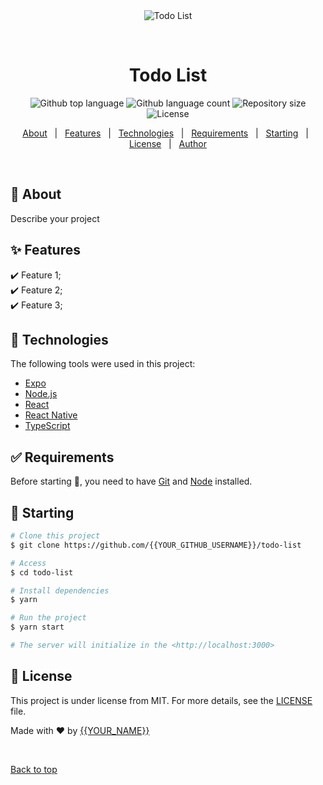 <div align="center" id="top"> 
  <img src="./.github/app.gif" alt="Todo List" />

  &#xa0;

  <!-- <a href="https://todolist.netlify.app">Demo</a> -->
</div>

<h1 align="center">Todo List</h1>

<p align="center">
  <img alt="Github top language" src="https://img.shields.io/github/languages/top/{{YOUR_GITHUB_USERNAME}}/todo-list?color=56BEB8">

  <img alt="Github language count" src="https://img.shields.io/github/languages/count/{{YOUR_GITHUB_USERNAME}}/todo-list?color=56BEB8">

  <img alt="Repository size" src="https://img.shields.io/github/repo-size/{{YOUR_GITHUB_USERNAME}}/todo-list?color=56BEB8">

  <img alt="License" src="https://img.shields.io/github/license/{{YOUR_GITHUB_USERNAME}}/todo-list?color=56BEB8">

  <!-- <img alt="Github issues" src="https://img.shields.io/github/issues/{{YOUR_GITHUB_USERNAME}}/todo-list?color=56BEB8" /> -->

  <!-- <img alt="Github forks" src="https://img.shields.io/github/forks/{{YOUR_GITHUB_USERNAME}}/todo-list?color=56BEB8" /> -->

  <!-- <img alt="Github stars" src="https://img.shields.io/github/stars/{{YOUR_GITHUB_USERNAME}}/todo-list?color=56BEB8" /> -->
</p>

<!-- Status -->

<!-- <h4 align="center"> 
	🚧  Todo List 🚀 Under construction...  🚧
</h4> 

<hr> -->

<p align="center">
  <a href="#dart-about">About</a> &#xa0; | &#xa0; 
  <a href="#sparkles-features">Features</a> &#xa0; | &#xa0;
  <a href="#rocket-technologies">Technologies</a> &#xa0; | &#xa0;
  <a href="#white_check_mark-requirements">Requirements</a> &#xa0; | &#xa0;
  <a href="#checkered_flag-starting">Starting</a> &#xa0; | &#xa0;
  <a href="#memo-license">License</a> &#xa0; | &#xa0;
  <a href="https://github.com/{{YOUR_GITHUB_USERNAME}}" target="_blank">Author</a>
</p>

<br>

## :dart: About ##

Describe your project

## :sparkles: Features ##

:heavy_check_mark: Feature 1;\
:heavy_check_mark: Feature 2;\
:heavy_check_mark: Feature 3;

## :rocket: Technologies ##

The following tools were used in this project:

- [Expo](https://expo.io/)
- [Node.js](https://nodejs.org/en/)
- [React](https://pt-br.reactjs.org/)
- [React Native](https://reactnative.dev/)
- [TypeScript](https://www.typescriptlang.org/)

## :white_check_mark: Requirements ##

Before starting :checkered_flag:, you need to have [Git](https://git-scm.com) and [Node](https://nodejs.org/en/) installed.

## :checkered_flag: Starting ##

```bash
# Clone this project
$ git clone https://github.com/{{YOUR_GITHUB_USERNAME}}/todo-list

# Access
$ cd todo-list

# Install dependencies
$ yarn

# Run the project
$ yarn start

# The server will initialize in the <http://localhost:3000>
```

## :memo: License ##

This project is under license from MIT. For more details, see the [LICENSE](LICENSE.md) file.


Made with :heart: by <a href="https://github.com/{{YOUR_GITHUB_USERNAME}}" target="_blank">{{YOUR_NAME}}</a>

&#xa0;

<a href="#top">Back to top</a>
